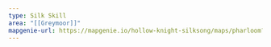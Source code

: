 ```yaml
---
type: Silk Skill
area: "[[Greymoor]]"
mapgenie-url: https://mapgenie.io/hollow-knight-silksong/maps/pharloom?locationIds=478061
---
```

